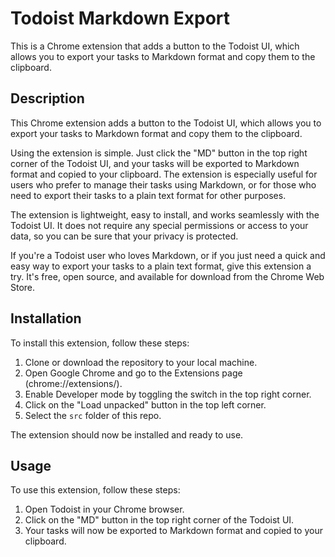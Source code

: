 # Todoist Markdown Export

This is a Chrome extension that adds a button to the Todoist UI, which allows you to export your tasks to Markdown format and copy them to the clipboard.

## Description

This Chrome extension adds a button to the Todoist UI, which allows you to export your tasks to Markdown format and copy them to the clipboard.

Using the extension is simple. Just click the "MD" button in the top right corner of the Todoist UI, and your tasks will be exported to Markdown format and copied to your clipboard. The extension is especially useful for users who prefer to manage their tasks using Markdown, or for those who need to export their tasks to a plain text format for other purposes.

The extension is lightweight, easy to install, and works seamlessly with the Todoist UI. It does not require any special permissions or access to your data, so you can be sure that your privacy is protected.

If you're a Todoist user who loves Markdown, or if you just need a quick and easy way to export your tasks to a plain text format, give this extension a try. It's free, open source, and available for download from the Chrome Web Store.

## Installation

To install this extension, follow these steps:

1. Clone or download the repository to your local machine.
1. Open Google Chrome and go to the Extensions page (chrome://extensions/).
1. Enable Developer mode by toggling the switch in the top right corner.
1. Click on the "Load unpacked" button in the top left corner.
1. Select the `src` folder of this repo.

The extension should now be installed and ready to use.

## Usage

To use this extension, follow these steps:

1. Open Todoist in your Chrome browser.
1. Click on the "MD" button in the top right corner of the Todoist UI.
1. Your tasks will now be exported to Markdown format and copied to your clipboard.
